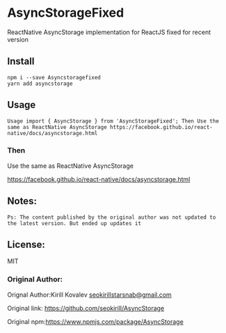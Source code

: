# AsyncStorageFixed
ReactNative AsyncStorage implementation for ReactJS fixed for recent version


## Install
```
npm i --save Asyncstoragefixed
yarn add asyncstorage
```

## Usage
```
Usage import { AsyncStorage } from 'AsyncStorageFixed'; Then Use the same as ReactNative AsyncStorage https://facebook.github.io/react-native/docs/asyncstorage.html
````
### Then
Use the same as ReactNative AsyncStorage

https://facebook.github.io/react-native/docs/asyncstorage.html


## Notes:
```
Ps: The content published by the original author was not updated to the latest version. But ended up updates it

 ```
 
 ## License:
 MIT 
 
### Original Author:
Orignal Author:Kirill Kovalev seokirillstarsnab@gmail.com

Original link: https://github.com/seokirill/AsyncStorage

Original npm:https://www.npmjs.com/package/AsyncStorage

